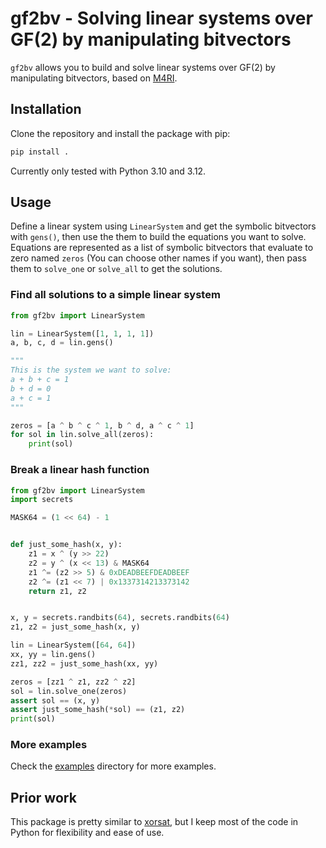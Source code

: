# gf2bv - Solving linear systems over GF(2) by manipulating bitvectors

`gf2bv` allows you to build and solve linear systems over GF(2) by manipulating bitvectors, based on [M4RI](https://github.com/malb/m4ri).

## Installation

Clone the repository and install the package with pip:

```bash
pip install .
```

Currently only tested with Python 3.10 and 3.12.

## Usage

Define a linear system using `LinearSystem` and get the symbolic bitvectors with `gens()`, then use the them to build the equations you want to solve. Equations are represented as a list of symbolic bitvectors that evaluate to zero named `zeros` (You can choose other names if you want), then pass them to `solve_one` or `solve_all` to get the solutions.

### Find all solutions to a simple linear system

```python
from gf2bv import LinearSystem

lin = LinearSystem([1, 1, 1, 1])
a, b, c, d = lin.gens()

"""
This is the system we want to solve:
a + b + c = 1
b + d = 0
a + c = 1
"""

zeros = [a ^ b ^ c ^ 1, b ^ d, a ^ c ^ 1]
for sol in lin.solve_all(zeros):
    print(sol)
```

### Break a linear hash function

```python
from gf2bv import LinearSystem
import secrets

MASK64 = (1 << 64) - 1


def just_some_hash(x, y):
    z1 = x ^ (y >> 22)
    z2 = y ^ (x << 13) & MASK64
    z1 ^= (z2 >> 5) & 0xDEADBEEFDEADBEEF
    z2 ^= (z1 << 7) | 0x1337314213373142
    return z1, z2


x, y = secrets.randbits(64), secrets.randbits(64)
z1, z2 = just_some_hash(x, y)

lin = LinearSystem([64, 64])
xx, yy = lin.gens()
zz1, zz2 = just_some_hash(xx, yy)

zeros = [zz1 ^ z1, zz2 ^ z2]
sol = lin.solve_one(zeros)
assert sol == (x, y)
assert just_some_hash(*sol) == (z1, z2)
print(sol)
```

### More examples

Check the [examples](examples) directory for more examples.

## Prior work

This package is pretty similar to [xorsat](https://github.com/Lydxn/xorsat), but I keep most of the code in Python for flexibility and ease of use.
